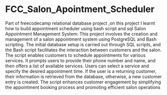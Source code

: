 # FCC_Salon_Apointment_Scheduler
Part of freecodecamp relational database project ,on this project I learnt how to build appointment scheduler using bash script and sql
Salon Appointment Management System: This project involves the creation and management of a salon appointment system using PostgreSQL and Bash scripting. 
The initial database setup is carried out through SQL scripts, and the Bash script facilitates the interaction between customers and the salon. 
The script enables customers to schedule appointments for various services. It prompts users to provide their phone number and name,
and then offers a list of available services. Users can select a service and specify the desired appointment time. 
If the user is a returning customer, their information is retrieved from the database, otherwise, a new customer entry is created. 
The script enhances customer engagement by simplifying the appointment booking process and promoting efficient salon operations
